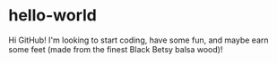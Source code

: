 # hello-world
Hi GitHub!
I'm looking to start coding, have some fun, and maybe earn some feet (made from the finest Black Betsy balsa wood)!
